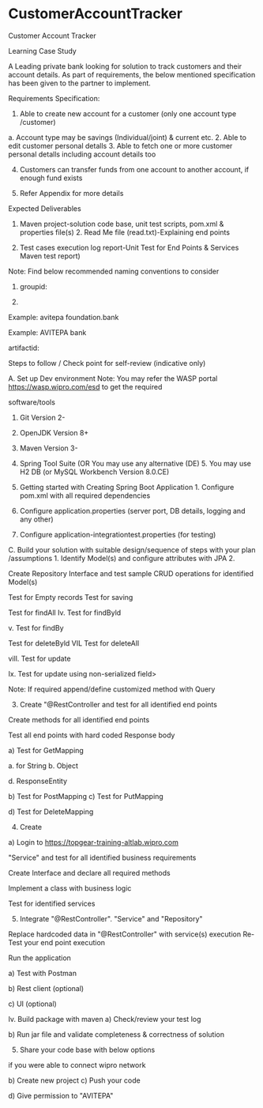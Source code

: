 # CustomerAccountTracker
Customer Account Tracker

Learning Case Study

A Leading private bank looking for solution to track customers and their account details. As part of requirements, the below mentioned specification has been given to the partner to implement.

Requirements Specification:

1. Able to create new account for a customer (only one account type /customer)

a. Account type may be savings (Individual/joint) & current etc. 2. Able to edit customer personal detalls 3. Able to fetch one or more customer personal detalls including account details too

4. Customers can transfer funds from one account to another account, if enough fund exists

5. Refer Appendix for more details

Expected Deliverables

1. Maven project-solution code base, unit test scripts, pom.xml & properties file(s) 2. Read Me file (read.txt)-Explaining end points

3. Test cases execution log report-Unit Test for End Points & Services Maven test report)

Note: Find below recommended naming conventions to consider

1. groupid: <ADID> <phase> <project>

2.

Example: avitepa foundation.bank <ADID> <casestudy>

Example: AVITEPA bank

artifactid:

Steps to follow / Check point for self-review (indicative only)

A. Set up Dev environment Note: You may refer the WASP portal https://wasp.wipro.com/esd to get the required

software/tools

1. Git Version 2-

2. OpenJDK Version 8+

3. Maven Version 3-

4. Spring Tool Suite (OR You may use any alternative (DE) 5. You may use H2 DB (or MySQL Workbench Version 8.0.CE)

5. Getting started with Creating Spring Boot Application 1. Configure pom.xml with all required dependencies

2. Configure application.properties (server port, DB details, logging and any other)

3. Configure application-integrationtest.properties (for testing)

C. Build your solution with suitable design/sequence of steps with your plan /assumptions 1. Identify Model(s) and configure attributes with JPA 2.

Create Repository Interface and test sample CRUD operations for identified Model(s)

Test for Empty records Test for saving

Test for findAll Iv. Test for findByld

v. Test for findBy<Any>

Test for deleteByld VIL Test for deleteAll

vill. Test for update <using serialized field>

Ix. Test for update using non-serialized field>

Note: If required append/define customized method with Query

3. Create "@RestController and test for all identified end points

Create methods for all identified end points

Test all end points with hard coded Response body

a) Test for GetMapping

a. for String b. Object

d. ResponseEntity<HttpStatus>

b) Test for PostMapping c) Test for PutMapping

d) Test for DeleteMapping

4. Create

a) Login to https://topgear-training-altlab.wipro.com

"Service" and test for all identified business requirements

Create Interface and declare all required methods

Implement a class with business logic

Test for identified services

5. Integrate "@RestController". "Service" and "Repository"

Replace hardcoded data in "@RestController" with service(s) execution Re-Test your end point execution

Run the application

a) Test with Postman

b) Rest client (optional)

c) UI (optional)

Iv. Build package with maven a) Check/review your test log

b) Run jar file and validate completeness & correctness of solution

5. Share your code base with below options

if you were able to connect wipro network

b) Create new project c) Push your code

d) Give permission to "AVITEPA"

